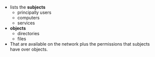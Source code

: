 
- lists the **subjects** 
	- principally users 
	- computers
	- services
- **objects** 
	- directories 
	- files
 - That are available on the network plus the permissions that subjects have over objects.